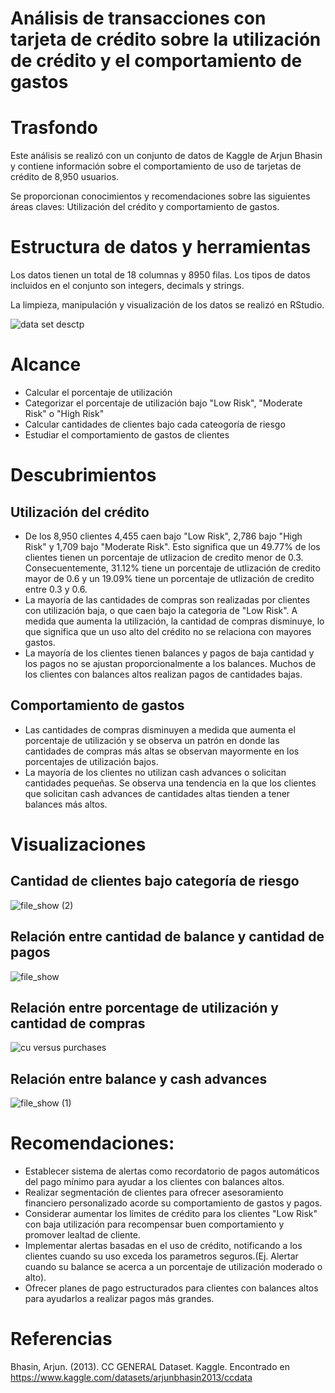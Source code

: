 # Análisis de transacciones con tarjeta de crédito sobre la utilización de crédito y el comportamiento de gastos

# Trasfondo

Este análisis se realizó con un conjunto de datos de Kaggle de Arjun Bhasin y contiene información sobre el comportamiento de uso de tarjetas de crédito de 8,950 usuarios.

Se proporcionan conocimientos y recomendaciones sobre las siguientes áreas claves: Utilización del crédito y comportamiento de gastos.

# Estructura de datos y herramientas

Los datos tienen un total de 18 columnas y 8950 filas. Los tipos de datos incluidos en el conjunto son integers, decimals y strings.

La limpieza, manipulación y visualización de los datos se realizó en RStudio.

![data set desctp](https://github.com/user-attachments/assets/a8061959-c728-45d6-8fba-8b42e9d10a32)

# Alcance 
 * Calcular el porcentaje de utilización
 * Categorizar el porcentaje de utilización bajo "Low Risk", "Moderate Risk" o "High Risk"
 * Calcular cantidades de clientes bajo cada cateogoría de riesgo
 * Estudiar el comportamiento de gastos de clientes

# Descubrimientos
## Utilización del crédito
* De los 8,950 clientes 4,455 caen bajo "Low Risk", 2,786 bajo "High Risk" y 1,709 bajo "Moderate Risk". Esto significa que un 49.77% de los clientes tienen un porcentaje de utlizacion de credito menor de 0.3. Consecuentemente, 31.12% tiene un porcentaje de utlización de credito mayor de 0.6 y un 19.09% tiene un porcentaje de utlización de credito entre 0.3 y 0.6. 
* La mayoría de las cantidades de compras son realizadas por clientes con utilización baja, o que caen bajo la categoria de "Low Risk". A medida que aumenta la utilización, la cantidad de compras disminuye, lo que significa que un uso alto del crédito no se relaciona con mayores gastos.
* La mayoría de los clientes tienen balances y pagos de baja cantidad y los pagos no se ajustan proporcionalmente a los balances. Muchos de los clientes con balances altos realizan pagos de cantidades bajas.

## Comportamiento de gastos
  * Las cantidades de compras disminuyen a medida que aumenta el porcentaje de utilización y se observa un patrón en donde las cantidades de compras más altas se observan mayormente en los porcentajes de utilización bajos.
  * La mayoría de los clientes no utilizan cash advances o solicitan cantidades pequeñas. Se observa una tendencia en la que los clientes que solicitan cash advances de cantidades altas tienden a tener balances más altos.

# Visualizaciones 
## Cantidad de clientes bajo categoría de riesgo 
![file_show (2)](https://github.com/user-attachments/assets/83588aef-283e-413d-ba08-8d19373cfce8)

## Relación entre cantidad de balance y cantidad de pagos
![file_show](https://github.com/user-attachments/assets/7e6e72c7-1c9b-4ac4-9010-e84dfcf5f49f)

## Relación entre porcentage de utilización y cantidad de compras
![cu versus purchases](https://github.com/user-attachments/assets/26a13b61-242c-4099-b4e7-63edeb8960fd)

## Relación entre balance y cash advances 
![file_show (1)](https://github.com/user-attachments/assets/8a9ec978-dc3a-46c6-9b6e-7027fd04677d)


# Recomendaciones:
* Establecer sistema de alertas como recordatorio de pagos automáticos del pago mínimo para ayudar a los clientes con balances altos.
* Realizar segmentación de clientes para ofrecer asesoramiento financiero personalizado acorde su comportamiento de gastos y pagos.
* Considerar aumentar los límites de crédito para los clientes "Low Risk" con baja utilización para recompensar buen comportamiento y promover lealtad de cliente.
* Implementar alertas basadas en el uso de crédito, notificando a los clientes cuando su uso exceda los parametros seguros.(Ej. Alertar cuando su balance se acerca a un porcentaje de utilización moderado o alto).
* Ofrecer planes de pago estructurados para clientes con balances altos para ayudarlos a realizar pagos más grandes.

# Referencias

Bhasin, Arjun. (2013). CC GENERAL Dataset. Kaggle. Encontrado en  https://www.kaggle.com/datasets/arjunbhasin2013/ccdata
